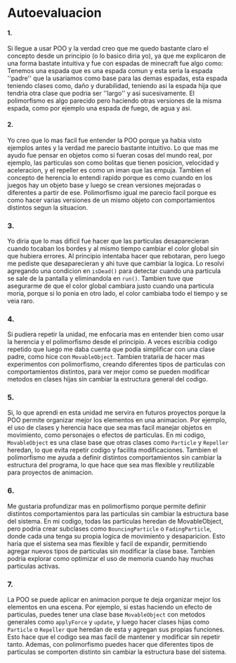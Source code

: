 # Autoevaluacion

#### 1.
Si llegue a usar POO y la verdad creo que me quedo bastante claro el concepto desde un principio (o lo basico diria yo), ya que me explicaron de una forma bastate intuitiva y fue con espadas de minecraft fue algo como: Tenemos una espada que es una espada comun y esta seria la espada ''padre'' que la usariamos como base para las demas espadas, esta espada teniendo clases como, daño y durabilidad, teniendo asi la espada hija que tendria otra clase que podria ser ''largo'' y asi sucesivamente. El polimorfismo es algo parecido pero haciendo otras versiones de la misma espada, como por ejemplo una espada de fuego, de agua y asi.

#### 2. 
Yo creo que lo mas facil fue entender la POO porque ya habia visto ejemplos antes y la verdad me parecio bastante intuitivo. Lo que mas me ayudo fue pensar en objetos como si fueran cosas del mundo real, por ejemplo, las particulas son como bolitas que tienen posicion, velocidad y aceleracion, y el repeller es como un iman que las empuja. Tambien el concepto de herencia lo entendi rapido porque es como cuando en los juegos hay un objeto base y luego se crean versiones mejoradas o diferentes a partir de ese. Polimorfismo igual me parecio facil porque es como hacer varias versiones de un mismo objeto con comportamientos distintos segun la situacion.

### 3.
Yo diria que lo mas dificil fue hacer que las particulas desaparecieran cuando tocaban los bordes y al mismo tiempo cambiar el color global sin que hubiera errores. Al principio intentaba hacer que rebotaran, pero luego me pediste que desaparecieran y ahi tuve que cambiar la logica. Lo resolvi agregando una condicion en ```isDead()``` para detectar cuando una particula se sale de la pantalla y eliminandola en ```run()```. Tambien tuve que asegurarme de que el color global cambiara justo cuando una particula moria, porque si lo ponia en otro lado, el color cambiaba todo el tiempo y se veia raro.

### 4.
Si pudiera repetir la unidad, me enfocaria mas en entender bien como usar la herencia y el polimorfismo desde el principio. A veces escribia codigo repetido que luego me daba cuenta que podia simplificar con una clase padre, como hice con ```MovableObject```. Tambien trataria de hacer mas experimentos con polimorfismo, creando diferentes tipos de particulas con comportamientos distintos, para ver mejor como se pueden modificar metodos en clases hijas sin cambiar la estructura general del codigo.

### 5. 
Si, lo que aprendi en esta unidad me servira en futuros proyectos porque la POO permite organizar mejor los elementos en una animacion. Por ejemplo, el uso de clases y herencia hace que sea mas facil manejar objetos en movimiento, como personajes o efectos de particulas. En mi codigo, ```MovableObject``` es una clase base que otras clases como ```Particle``` y ```Repeller``` heredan, lo que evita repetir codigo y facilita modificaciones. Tambien el polimorfismo me ayuda a definir distintos comportamientos sin cambiar la estructura del programa, lo que hace que sea mas flexible y reutilizable para proyectos de animacion.

### 6.
Me gustaria profundizar mas en polimorfismo porque permite definir distintos comportamientos para las particulas sin cambiar la estructura base del sistema. En mi codigo, todas las particulas heredan de MovableObject, pero podria crear subclases como ```BouncingParticle``` o ```FadingParticle```, donde cada una tenga su propia logica de movimiento y desaparicion. Esto haria que el sistema sea mas flexible y facil de expandir, permitiendo agregar nuevos tipos de particulas sin modificar la clase base. Tambien podria explorar como optimizar el uso de memoria cuando hay muchas particulas activas.

### 7.
La POO se puede aplicar en animacion porque te deja organizar mejor los elementos en una escena. Por ejemplo, si estas haciendo un efecto de particulas, puedes tener una clase base ```MovableObject``` con metodos generales como ```applyForce``` y ```update```, y luego hacer clases hijas como ```Particle``` o ```Repeller``` que heredan de esta y agregan sus propias funciones. Esto hace que el codigo sea mas facil de mantener y modificar sin repetir tanto. Ademas, con polimorfismo puedes hacer que diferentes tipos de particulas se comporten distinto sin cambiar la estructura base del sistema.
